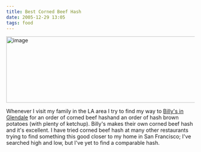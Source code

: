 ```yaml
---
title: Best Corned Beef Hash
date: 2005-12-29 13:05
tags: food
---
```

<img alt="image" height="178" src="/images/corned-beef-hash.jpg" width="512" />
<br/>

Whenever I visit my family in the LA area I try to find my way to [Billy's in Glendale][1] for an order of corned beef hashand an order of hash brown potatoes (with plenty of ketchup). Billy's makes their own corned beef hash and it's excellent. I have tried corned beef hash at many other restaurants trying to find something this good closer to my home in San Francisco; I've searched high and low, but I've yet to find a comparable hash.

 [1]: http://local.google.com/local?q=billy%27s+in+Glendale,+ca&btnG=Search&sll=37.062500,-95.677068&sspn=36.178967,59.941406&t=&hl=en&latlng=34142500,-118254167,11173725057283763444

